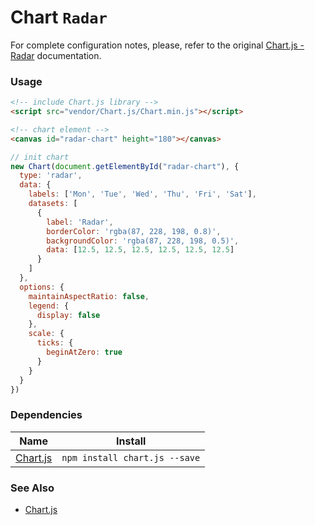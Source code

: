 # Chart `Radar`

For complete configuration notes, please, refer to the original [Chart.js - Radar](http://www.chartjs.org/docs/latest/charts/radar.html) documentation.

<!-- STORY -->

### Usage

```html
<!-- include Chart.js library -->
<script src="vendor/Chart.js/Chart.min.js"></script>

<!-- chart element -->
<canvas id="radar-chart" height="180"></canvas>
```
```js
// init chart
new Chart(document.getElementById("radar-chart"), {
  type: 'radar',
  data: {
    labels: ['Mon', 'Tue', 'Wed', 'Thu', 'Fri', 'Sat'],
    datasets: [
      {
        label: 'Radar',
        borderColor: 'rgba(87, 228, 198, 0.8)',
        backgroundColor: 'rgba(87, 228, 198, 0.5)',
        data: [12.5, 12.5, 12.5, 12.5, 12.5, 12.5]
      }
    ]
  },
  options: {
    maintainAspectRatio: false,
    legend: {
      display: false
    },
    scale: {
      ticks: {
        beginAtZero: true
      }
    }
  }
})
```

### Dependencies

| Name        | Install    |
|-------------|---------|
| [Chart.js](http://www.chartjs.org/) | `npm install chart.js --save` |


### See Also
- [Chart.js](http://www.chartjs.org/)
